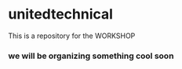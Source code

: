 # unitedtechnical
This is a repository for the WORKSHOP
### we will be organizing something cool soon

